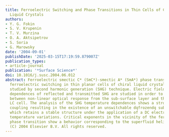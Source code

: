 ```yaml
---
title: Ferroelectric Switching and Phase Transitions in Thin Cells of Chiral Smectic
  Liquid Crystals
authors:
- Y. G. Fokin
- S. V. Krupenin
- T. V. Murzina
- O. A. Aktsipetrov
- S. Soria
- G. Marowsky
date: '2004-09-01'
publishDate: '2025-03-15T17:19:59.879007Z'
publication_types:
- article-journal
publication: '*Surface Science*'
doi: 10.1016/j.susc.2004.06.012
abstract: Ferroelectric smectic C* (SmC*)-smectic A* (SmA*) phase transitions and
  ferroelectric switching in thin planar cells of chiral liquid crystals (LC) are
  studied by second harmonic generation (SHG) technique. Electric field and temperature
  dependences of reflected and transmitted SHG are studied in order to distinguish
  between non-linear optical response from the sub-surface layer and the bulk of the
  LC cell. The analysis of the SHG temperature dependences shows a strong surface
  coupling resulting in the existence of an unswitchable dqfrozendq sub-surface layer
  which retains a stable structure under the application of a DC electric field and
  temperature variations. Critical exponents in the vicinity of the ferroelectric
  phase transition show a behavior corresponding to the superfluid helium theory.
  (C) 2004 Elsevier B.V. All rights reserved.
---
```

